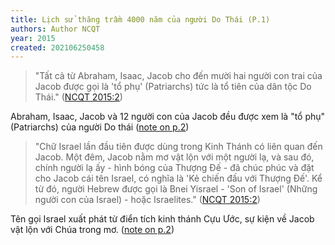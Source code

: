 ```yaml
---
title: Lịch sử thăng trầm 4000 năm của người Do Thái (P.1)
authors: Author NCQT
year: 2015
created: 202106250458
---
```



> "Tất cả từ Abraham, Isaac, Jacob cho đến mười hai người con trai của Jacob được gọi là 'tổ phụ' (Patriarchs) tức là tổ tiên của dân tộc Do Thái." ([NCQT 2015:2](zotero://open-pdf/library/items/6YV7V8YD?page=2))

Abraham, Isaac, Jacob và 12 người con của Jacob đều được xem là "tổ phụ" (Patriarchs) của người Do thái ([note on p.2](zotero://open-pdf/library/items/6YV7V8YD?page=2))

> "Chữ Israel lần đầu tiên được dùng trong Kinh Thánh có liên quan đến Jacob. Một đêm, Jacob nằm mơ vật lộn với một người lạ, và sau đó, chính người lạ ấy - hình bóng của Thượng Đế - đã chúc phúc và đặt cho Jacob cái tên Israel, có nghĩa là 'Kẻ chiến đấu với Thượng Đế'. Kể từ đó, người Hebrew được gọi là Bnei Yisrael - 'Son of Israel' (Những người con của Israel) - hoặc Israelites." ([NCQT 2015:2](zotero://open-pdf/library/items/6YV7V8YD?page=2))

Tên gọi Israel xuất phát từ điển tích kinh thánh Cựu Ước, sự kiện về Jacob vật lộn với Chúa trong mơ. ([note on p.2](zotero://open-pdf/library/items/6YV7V8YD?page=2))

